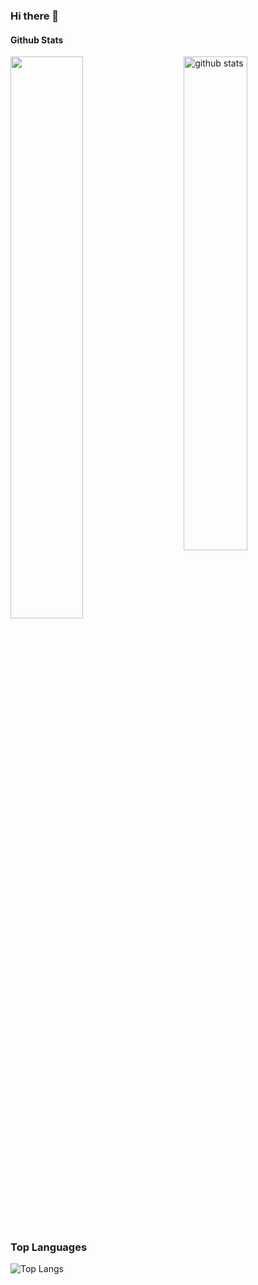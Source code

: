### Hi there 👋

<!--
**janseeger/janseeger** is a ✨ _special_ ✨ repository because its `README.md` (this file) appears on your GitHub profile.

Here are some ideas to get you started:

- 🔭 I’m currently working on ...
- 🌱 I’m currently learning ...
- 👯 I’m looking to collaborate on ...
- 🤔 I’m looking for help with ...
- 💬 Ask me about ...
- 📫 How to reach me: ...
- 😄 Pronouns: ...
- ⚡ Fun fact: ...
-->

#### Github Stats
<img src="https://github-readme-stats.vercel.app/api?username=janseeger&show_icons=true&theme=transparent" alt="github stats" width="45%" align="right"/>
<img src="https://github-readme-streak-stats.herokuapp.com/?user=janseeger&theme=transparent" width="48%" >

### Top Languages
![Top Langs](https://github-readme-stats.vercel.app/api/top-langs/?username=janseeger&layout=compact&theme=transparent)
